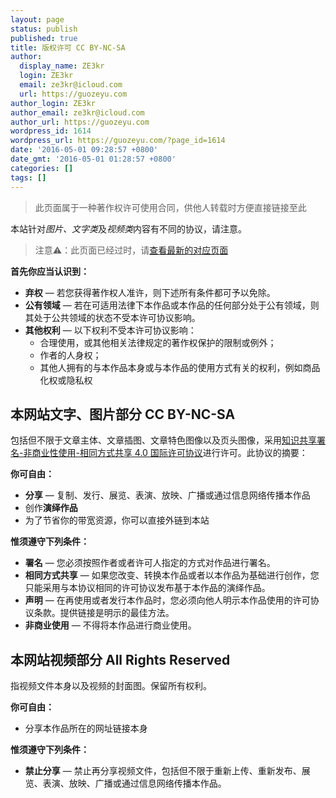 ```yaml
---
layout: page
status: publish
published: true
title: 版权许可 CC BY-NC-SA
author:
  display_name: ZE3kr
  login: ZE3kr
  email: ze3kr@icloud.com
  url: https://guozeyu.com
author_login: ZE3kr
author_email: ze3kr@icloud.com
author_url: https://guozeyu.com
wordpress_id: 1614
wordpress_url: https://guozeyu.com/?page_id=1614
date: '2016-05-01 09:28:57 +0800'
date_gmt: '2016-05-01 01:28:57 +0800'
categories: []
tags: []
---
```

<blockquote>此页面属于一种著作权许可使用合同，供他人转载时方便直接链接至此</p></blockquote>
<p>本站针对<em>图片、文字类</em>及<em>视频类</em>内容有不同的协议，请注意。</p>
<blockquote><p>注意⚠️：此页面已经过时，请<a href="https://wiki.tlo.xyz/用户:ZE3kr/版权许可">查看最新的对应页面</a></p></blockquote>
<p><strong>首先你应当认识到：</strong></p>
<ul>
<li><strong>弃权</strong> — 若您获得著作权人准许，则下述所有条件都可予以免除。</li>
<li><strong>公有领域</strong> — 若在可适用法律下本作品或本作品的任何部分处于公有领域，则其处于公共领域的状态不受本许可协议影响。</li>
<li><strong>其他权利</strong> — 以下权利不受本许可协议影响：
<ul>
<li>合理使用，或其他相关法律规定的著作权保护的限制或例外；</li>
<li>作者的人身权；</li>
<li>其他人拥有的与本作品本身或与本作品的使用方式有关的权利，例如商品化权或隐私权</li>
</ul>
</li>
</ul>
<h2>本网站文字、图片部分 CC BY-NC-SA</h2>
<p>包括但不限于文章主体、文章插图、文章特色图像以及页头图像，采用<a href="https://creativecommons.org/licenses/by-nc-sa/4.0/" target="_blank" rel="license">知识共享署名-非商业性使用-相同方式共享 4.0 国际许可协议</a>进行许可。此协议的摘要：</p>
<p><strong>你可自由：</strong></p>
<ul>
<li><strong>分享</strong> — 复制、发行、展览、表演、放映、广播或通过信息网络传播本作品</li>
<li>创作<strong>演绎作品</strong></li>
<li>为了节省你的带宽资源，你可以直接外链到本站</li>
</ul>
<p><strong>惟须遵守下列条件：</strong></p>
<ul>
<li><strong>署名</strong> — 您必须按照作者或者许可人指定的方式对作品进行署名。</li>
<li><strong>相同方式共享</strong> — 如果您改变、转换本作品或者以本作品为基础进行创作，您只能采用与本协议相同的许可协议发布基于本作品的演绎作品。</li>
<li><strong>声明</strong> — 在再使用或者发行本作品时，您必须向他人明示本作品使用的许可协议条款。提供链接是明示的最佳方法。</li>
<li><strong>非商业使用</strong> — 不得将本作品进行商业使用。</li>
</ul>
<h2>本网站视频部分 All Rights Reserved</h2>
<p>指视频文件本身以及视频的封面图。保留所有权利。</p>
<p><strong>你可自由：</strong></p>
<ul>
<li>分享本作品所在的网址链接本身</li>
</ul>
<p><strong>惟须遵守下列条件：</strong></p>
<ul>
<li><strong>禁止分享</strong> — 禁止再分享视频文件，包括但不限于重新上传、重新发布、展览、表演、放映、广播或通过信息网络传播本作品。</li>
</ul>
